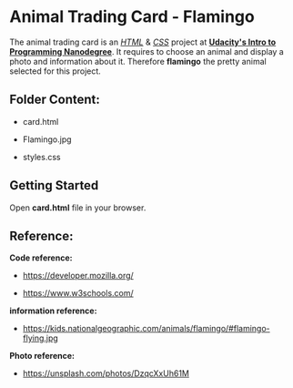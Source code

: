 # Animal Trading Card - Flamingo

The animal trading card is an [_HTML_](https://developer.mozilla.org/en-US/docs/Glossary/HTML) & [_CSS_](https://developer.mozilla.org/en-US/docs/Glossary/CSS) project at [**Udacity's Intro to Programming Nanodegree**](https://www.udacity.com/course/intro-to-programming-nanodegree--nd000). It requires to choose an animal and display a photo and information about it. Therefore **flamingo** the pretty animal selected for this project.



## Folder Content:

- card.html

- Flamingo.jpg

- styles.css

  

## Getting Started 

Open **card.html** file in your browser.



## Reference:

**Code reference:**

- https://developer.mozilla.org/

- https://www.w3schools.com/

**information reference:**

- https://kids.nationalgeographic.com/animals/flamingo/#flamingo-flying.jpg

**Photo reference:**

- https://unsplash.com/photos/DzqcXxUh61M